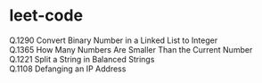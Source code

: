 # leet-code
Q.1290 Convert Binary Number in a Linked List to Integer  
Q.1365 How Many Numbers Are Smaller Than the Current Number  
Q.1221 Split a String in Balanced Strings  
Q.1108 Defanging an IP Address  
